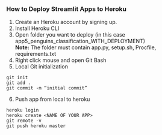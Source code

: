 ### How to Deploy Streamlit Apps to Heroku

1. Create an Heroku account by signing up.
2. Install Heroku CLI
3. Open folder you want to deploy (in this case app5_penguins_classification_WITH_DEPLOYMENT)<br>
<b>Note:</b> The folder must contain app.py, setup.sh, Procfile, requirements.txt
4. Right click mouse and open Git Bash
5. Local Git initialization
```
git init
git add .
git commit -m “initial commit”
```
6. Push app from local to heroku
```
heroku login
heroku create <NAME OF YOUR APP>
git remote -v
git push heroku master

```
